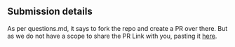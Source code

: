 ## Submission details

As per questions.md, it says to fork the repo and create a PR over there. But as we do not have a scope to share the PR Link with you, pasting it [here](https://github.com/shashank-yelluri/join-us/pull/1).
